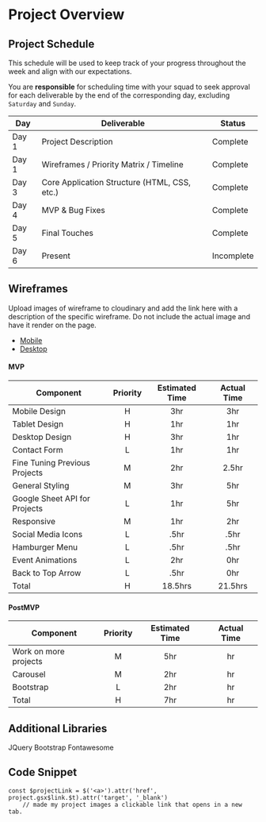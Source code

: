 # Project Overview

## Project Schedule

This schedule will be used to keep track of your progress throughout the week and align with our expectations.  

You are **responsible** for scheduling time with your squad to seek approval for each deliverable by the end of the corresponding day, excluding `Saturday` and `Sunday`.

|  Day | Deliverable | Status
|---|---| ---|
|Day 1| Project Description | Complete
|Day 1| Wireframes / Priority Matrix / Timeline | Complete
|Day 3| Core Application Structure (HTML, CSS, etc.) | Complete
|Day 4| MVP & Bug Fixes | Complete
|Day 5| Final Touches | Complete
|Day 6| Present | Incomplete

## Wireframes

Upload images of wireframe to cloudinary and add the link here with a description of the specific wireframe. Do not include the actual image and have it render on the page.  

- [Mobile](https://s3.amazonaws.com/assets.mockflow.com/app/wireframepro/company/C2d51333071ef4d920b7922b67db07947/projects/M0345e06cde3f9082015feb1c34faef331600056060442/pages/83e79e83ee344626a17cbbe6903e1648/image/83e79e83ee344626a17cbbe6903e1648.png)
- [Desktop](https://s3.amazonaws.com/assets.mockflow.com/app/wireframepro/company/Cfc0448051df3a027a1f2e8e30a62b9c9/projects/Mc6022d5d983c924cb3e8066973d85bad1600063166221/pages/2ef58a302de848c68d95b3cad6908519/image/2ef58a302de848c68d95b3cad6908519.png)

#### MVP
| Component | Priority | Estimated Time | Actual Time |
| --- | :---: |  :---: | :---: | 
| Mobile Design | H | 3hr | 3hr |
| Tablet Design | H | 1hr | 1hr |
| Desktop Design | H | 3hr | 1hr |
| Contact Form | L | 1hr | 1hr |  
| Fine Tuning Previous Projects | M | 2hr|  2.5hr | 
| General Styling| M | 3hr | 5hr|
| Google Sheet API for Projects | L | 1hr|  5hr | 
| Responsive | M | 1hr | 2hr |
| Social Media Icons | L | .5hr |  .5hr |
| Hamburger Menu | L | .5hr |  .5hr |
| Event Animations | L | 2hr |  0hr |
| Back to Top Arrow | L | .5hr |  0hr |
| Total | H | 18.5hrs| 21.5hrs |

#### PostMVP
| Component | Priority | Estimated Time | Actual Time |
| --- | :---: |  :---: | :---: | 
| Work on more projects | M | 5hr | hr |
| Carousel | M | 2hr | hr |
| Bootstrap | L | 2hr | hr |
| Total | H | 7hr | hr |


## Additional Libraries
 JQuery
 Bootstrap
 Fontawesome

## Code Snippet

```
const $projectLink = $('<a>').attr('href', project.gsx$link.$t).attr('target', '_blank')
	// made my project images a clickable link that opens in a new tab.
```
